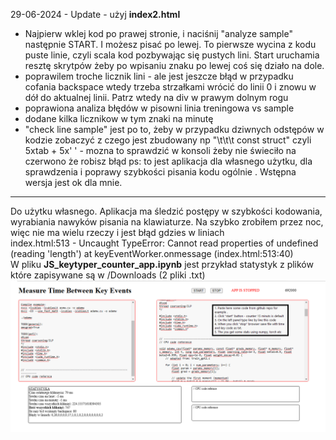 29-06-2024 - Update -
użyj <b>index2.html</b> 
- Najpierw wklej kod po prawej stronie, i naciśnij "analyze sample" następnie START. I możesz pisać po lewej. To pierwsze wycina z kodu puste linie, czyli scala kod pozbywając się pustych lini. Start uruchamia resztę skrytpów żeby po wpisaniu znaku po lewej coś się działo na dole.
- poprawilem troche licznik lini - ale jest jeszcze błąd w przypadku cofania backspace wtedy trzeba strzałkami wrócić do linii 0 i znowu w dół do aktualnej linii. Patrz wtedy na div w prawym dolnym rogu
- poprawiona analiza błędów w pisowni linia treningowa vs sample
- dodane kilka licznikow w tym znaki na minutę
- "check line sample" jest po to, żeby w przypadku dziwnych odstępów w kodzie zobaczyć z czego jest zbudowany np "\t\t\t     const struct" czyli 5xtab + 5x' ' - mozna to sprawdzić w konsoli żeby nie świeciło na czerwono że robisz błąd
  ps: to jest aplikacja dla własnego użytku, dla sprawdzenia i poprawy szybkości pisania kodu ogólnie . Wstępna wersja jest ok dla mnie.
<hr>

Do użytku własnego. Aplikacja ma śledzić postępy w szybkości kodowania, wyrabiania nawyków pisania na klawiaturze. Na szybko zrobiłem przez noc, więc nie ma wielu rzeczy i jest błąd gdzies w liniach <br/>
index.html:513 -    Uncaught TypeError: Cannot read properties of undefined (reading 'length') at keyEventWorker.onmessage (index.html:513:40)
</br >
W pliku <b>JS_keytyper_counter_app.ipynb</b> jest przykład statystyk z plików które zapisywane są w /Downloads (2 pliki .txt)
![screenshot_mtbke.png](https://github.com/KarolDuracz/scratchpad/blob/main/Measure%20Time%20Between%20Key%20Events/screenshot_mtbke.png)
